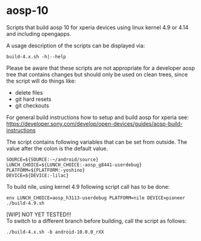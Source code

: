 # aosp-10

Scripts that build aosp 10 for xperia devices using linux kernel 4.9 or 4.14 and including opengapps.

A usage description of the scripts can be displayed via:
```
build-4.x.sh -h|--help
```

Please be aware that these scripts are not appropriate for a developer aosp tree that contains
changes but should only be used on clean trees, since the script will do things like:
- delete files
- git hard resets
- git checkouts

For general build instructions how to setup and build aosp for xperia see:\
https://developer.sony.com/develop/open-devices/guides/aosp-build-instructions

The script contains following variables that can be set from outside.
The value after the colon is the default value.
```
SOURCE=${SOURCE:-~/android/source}
LUNCH_CHOICE=${LUNCH_CHOICE:-aosp_g8441-userdebug}
PLATFORM=${PLATFORM:-yoshino}
DEVICE=${DEVICE:-lilac}
```

To build nile, using kernel 4.9 following script call has to be done:
```
env LUNCH_CHOICE=aosp_h3113-userdebug PLATFORM=nile DEVICE=pioneer ./build-4.9.sh
```

[WIP] NOT YET TESTED!!!\
To switch to a different branch before building, call the script as follows:
```
./build-4.x.sh -b android-10.0.0_rXX
```